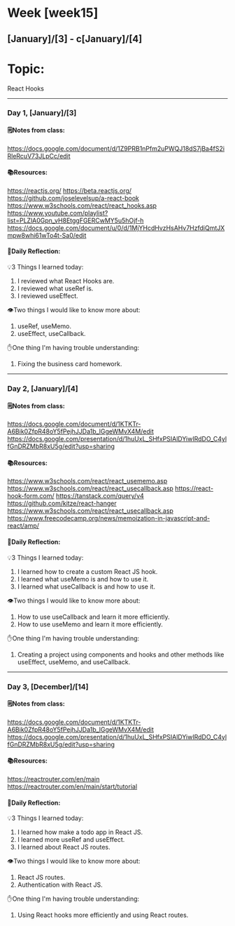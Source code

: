 # Week [week15]
## [January]/[3] - c[January]/[4]

# Topic:
React Hooks
___

### Day 1, [January]/[3]

#### 🗒️Notes from class:
https://docs.google.com/document/d/1Z9PRB1nPfm2uPWQJ18dS7jBa4fS2iRleRcuV73JLpCc/edit

#### 📚Resources:
https://reactjs.org/
https://beta.reactjs.org/
https://github.com/joselevelsup/a-react-book
https://www.w3schools.com/react/react_hooks.asp
https://www.youtube.com/playlist?list=PLZlA0Gpn_vH8EtggFGERCwMY5u5hOjf-h
https://docs.google.com/document/u/0/d/1MjYHcdHvzHsAHv7HzfdiQmtJXmpw8whi61wTo4t-Sa0/edit

#### 💭Daily Reflection:

💡3 Things I learned today:
1. I reviewed what React Hooks are.
2. I reviewed what useRef is.
3. I reviewed useEffect.

👁️Two things I would like to know more about:
1. useRef, useMemo.
2. useEffect, useCallback.

✋One thing I'm having trouble understanding:
1. Fixing the business card homework.


___

### Day 2, [January]/[4]

#### 🗒️Notes from class:
https://docs.google.com/document/d/1KTKTr-A6Bik0ZfpR48oY5fPejhJJDa1b_lGgeWMvX4M/edit
https://docs.google.com/presentation/d/1huUxL_SHfxPSIAlDYiwIRdDO_C4ylfGnDRZMbR8xU5g/edit?usp=sharing

#### 📚Resources:
https://www.w3schools.com/react/react_usememo.asp
https://www.w3schools.com/react/react_usecallback.asp
https://react-hook-form.com/
https://tanstack.com/query/v4
https://github.com/kitze/react-hanger
https://www.w3schools.com/react/react_usecallback.asp
https://www.freecodecamp.org/news/memoization-in-javascript-and-react/amp/

#### 💭Daily Reflection:

💡3 Things I learned today:
1. I learned how to create a custom React JS hook.
2. I learned what useMemo is and how to use it.
3. I learned what useCallback is and how to use it.

👁️Two things I would like to know more about:
1. How to use useCallback and learn it more efficiently.
2. How to use useMemo and learn it more efficiently.

✋One thing I'm having trouble understanding:
1. Creating a project using components and hooks and other methods like useEffect, useMemo, and useCallback.

___

### Day 3, [December]/[14]

#### 🗒️Notes from class:
https://docs.google.com/document/d/1KTKTr-A6Bik0ZfpR48oY5fPejhJJDa1b_lGgeWMvX4M/edit
https://docs.google.com/presentation/d/1huUxL_SHfxPSIAlDYiwIRdDO_C4ylfGnDRZMbR8xU5g/edit?usp=sharing

#### 📚Resources:
https://reactrouter.com/en/main
https://reactrouter.com/en/main/start/tutorial
#### 💭Daily Reflection:

💡3 Things I learned today:
1. I learned how make a todo app in React JS.
2. I learned more useRef and useEffect.
3. I learned about React JS routes.

👁️Two things I would like to know more about:
1. React JS routes.
2. Authentication with React JS.

✋One thing I'm having trouble understanding:
1. Using React hooks more efficiently and using React routes.
 

